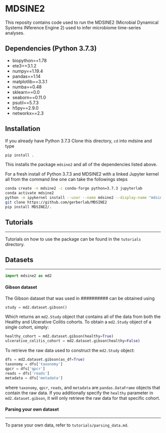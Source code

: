 # MDSINE2

This reposity contains code used to run the MDSINE2 (Microbial Dynamical Systems INference Engine 2) used to infer microbiome time-series analyses.

## Dependencies (Python 3.7.3)


 * biopython==1.78
 * ete3==3.1.2
 * numpy==1.19.4
 * pandas==1.14
 * matplotlib==3.3.1
 * numba==0.48
 * sklearn==0.0
 * seaborn==0.11.0
 * psutil==5.7.3
 * h5py==2.9.0
 * networkx==2.3

## Installation

If you already have Python 3.7.3 Clone this directory, `cd` into mdsine and type
```bash
pip install .
```
This installs the package `mdsine2` and all of the dependencies listed above.

For a fresh install of Python 3.7.3 and MDSINE2 with a linked Jupyter kernel all from the command line one can take the followings steps
```bash
conda create -n mdsine2 -c conda-forge python=3.7.3 jupyterlab
conda activate mdsine2
python -m ipykernel install --user --name mdsine2 --display-name "mdsine2"
git clone https://github.com/gerberlab/MDSINE2
pip install MDSINE2/.
 ``` 

## Tutorials
 ---
 Tutorials on how to use the package can be found in the `tutorials` directory.

## Datasets
---
```python
import mdsine2 as md2
```
#### Gibson dataset

The Gibson dataset that was used in ########## can be obtained using
```python
study = md2.dataset.gibson()
```
Which returns an `md2.Study` object that contains all of the data from both the Healthy and Ulcerative Colitis cohorts. To obtain a `md2.Study` object of a single cohort, simply:
```python
healthy_cohort = md2.dataset.gibson(healthy=True)
ulcerative_colitis_cohort = md2.dataset.gibson(healthy=False)
```
To retrieve the raw data used to construct the `md2.Study` object:
```python
dfs = md2.dataset.gibson(as_df=True)
taxonomy = dfs['taxonomy']
qpcr = dfs['qpcr']
reads = dfs['reads']
metadata = dfs['metadata']
```
where `taxonomy`, `qpcr`, `reads`, and `metadata` are `pandas.DataFrame` objects that contain the raw data. If you additionally specify the `healthy` parameter in `md2.dataset.gibson`, it will only retrieve the raw data for that specific cohort.

#### Parsing your own dataset
---
To parse your own data, refer to `tutorials/parsing_data.md`.
